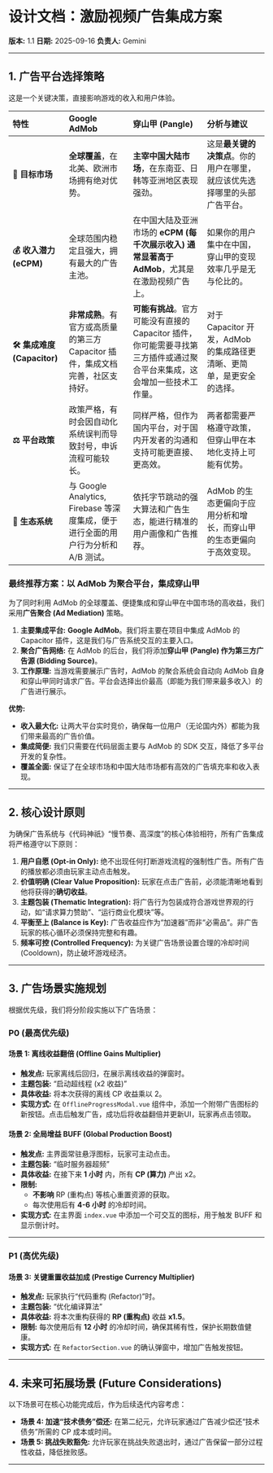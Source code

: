 # 设计文档：激励视频广告集成方案

**版本:** 1.1
**日期:** 2025-09-16
**负责人:** Gemini

---

## 1. 广告平台选择策略

这是一个关键决策，直接影响游戏的收入和用户体验。

| 特性 | Google AdMob | 穿山甲 (Pangle) | 分析与建议 |
| :--- | :--- | :--- | :--- |
| **🎯 目标市场** | **全球覆盖**，在北美、欧洲市场拥有绝对优势。 | **主宰中国大陆市场**，在东南亚、日韩等亚洲地区表现强劲。 | 这是**最关键的决策点**。你的用户在哪里，就应该优先选择哪里的头部广告平台。 |
| **💰 收入潜力 (eCPM)** | 全球范围内稳定且强大，拥有最大的广告主池。 | 在中国大陆及亚洲市场的 **eCPM (每千次展示收入) 通常显著高于 AdMob**，尤其是在激励视频广告上。 | 如果你的用户集中在中国，穿山甲的变现效率几乎是无与伦比的。 |
| **🛠️ 集成难度 (Capacitor)** | **非常成熟**。有官方或高质量的第三方 Capacitor 插件，集成文档完善，社区支持好。 | **可能有挑战**。官方可能没有直接的 Capacitor 插件，你可能需要寻找第三方插件或通过聚合平台来集成，这会增加一些技术工作量。 | 对于 Capacitor 开发，AdMob 的集成路径更清晰、更简单，是更安全的选择。 |
| **⚖️ 平台政策** | 政策严格，有时会因自动化系统误判而导致封号，申诉流程可能较长。 | 同样严格，但作为国内平台，对于国内开发者的沟通和支持可能更直接、更高效。 | 两者都需要严格遵守政策，但穿山甲在本地化支持上可能有优势。 |
| **🌱 生态系统** | 与 Google Analytics, Firebase 等深度集成，便于进行全面的用户行为分析和 A/B 测试。 | 依托字节跳动的强大算法和广告生态，能进行精准的用户画像和广告推荐。 | AdMob 的生态更偏向于应用分析和增长，而穿山甲的生态更偏向于高效变现。 |

### **最终推荐方案：以 AdMob 为聚合平台，集成穿山甲**

为了同时利用 AdMob 的全球覆盖、便捷集成和穿山甲在中国市场的高收益，我们采用**广告聚合 (Ad Mediation)** 策略。

1.  **主要集成平台:** **Google AdMob**。我们将主要在项目中集成 AdMob 的 Capacitor 插件，这是我们与广告系统交互的主要入口。
2.  **聚合广告网络:** 在 AdMob 的后台，我们将添加**穿山甲 (Pangle) 作为第三方广告源 (Bidding Source)**。
3.  **工作原理:** 当游戏需要展示广告时，AdMob 的聚合系统会自动向 AdMob 自身和穿山甲同时请求广告。平台会选择出价最高（即能为我们带来最多收入）的广告进行展示。

**优势:**
- **收入最大化:** 让两大平台实时竞价，确保每一位用户（无论国内外）都能为我们带来最高的广告价值。
- **集成简便:** 我们只需要在代码层面主要与 AdMob 的 SDK 交互，降低了多平台开发的复杂性。
- **覆盖全面:** 保证了在全球市场和中国大陆市场都有高效的广告填充率和收入表现。

---

## 2. 核心设计原则

为确保广告系统与《代码神祇》“慢节奏、高深度”的核心体验相符，所有广告集成将严格遵守以下原则：

1.  **用户自愿 (Opt-in Only):** 绝不出现任何打断游戏流程的强制性广告。所有广告的播放都必须由玩家主动点击触发。
2.  **价值明确 (Clear Value Proposition):** 玩家在点击广告前，必须能清晰地看到他将获得的**确切收益**。
3.  **主题包装 (Thematic Integration):** 将广告行为包装成符合游戏世界观的行动，如“请求算力赞助”、“运行商业化模块”等。
4.  **平衡至上 (Balance is Key):** 广告收益应作为“加速器”而非“必需品”。非广告玩家的核心循环必须保持完整和有趣。
5.  **频率可控 (Controlled Frequency):** 为关键广告场景设置合理的冷却时间 (Cooldown)，防止破坏游戏经济。

---

## 3. 广告场景实施规划

根据优先级，我们将分阶段实施以下广告场景：

### **P0 (最高优先级)**

#### **场景 1: 离线收益翻倍 (Offline Gains Multiplier)**
- **触发点:** 玩家离线后回归，在展示离线收益的弹窗时。
- **主题包装:** “启动超线程 (x2 收益)”
- **具体收益:** 将本次获得的离线 CP 收益乘以 2。
- **实现方式:** 在 `OfflineProgressModal.vue` 组件中，添加一个附带广告图标的新按钮。点击后触发广告，成功后将收益翻倍并更新UI，玩家再点击领取。

#### **场景 2: 全局增益 BUFF (Global Production Boost)**
- **触发点:** 主界面常驻悬浮图标，玩家可主动点击。
- **主题包装:** “临时服务器超频”
- **具体收益:** 在接下来 **1 小时** 内，所有 **CP (算力)** 产出 x2。
- **限制:**
    - **不影响** RP (重构点) 等核心重置资源的获取。
    - 每次使用后有 **4-6 小时** 的冷却时间。
- **实现方式:** 在主界面 `index.vue` 中添加一个可交互的图标，用于触发 BUFF 和显示倒计时。

---

### **P1 (高优先级)**

#### **场景 3: 关键重置收益加成 (Prestige Currency Multiplier)**
- **触发点:** 玩家执行“代码重构 (Refactor)”时。
- **主题包装:** “优化编译算法”
- **具体收益:** 将本次重构获得的 **RP (重构点)** 收益 **x1.5**。
- **限制:** 每次使用后有 **12 小时** 的冷却时间，确保其稀有性，保护长期数值健康。
- **实现方式:** 在 `RefactorSection.vue` 的确认弹窗中，增加广告触发按钮。

---

## 4. 未来可拓展场景 (Future Considerations)

以下场景可在核心功能完成后，作为后续迭代内容考虑：

- **场景 4: 加速“技术债务”偿还:** 在第二纪元，允许玩家通过广告减少偿还“技术债务”所需的 CP 成本或时间。
- **场景 5: 挑战失败豁免:** 允许玩家在挑战失败退出时，通过广告保留一部分过程性收益，降低挫败感。

---
